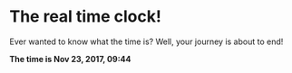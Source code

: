# The real time clock!

Ever wanted to know what the time is? Well, your journey is about to end!

**The time is Nov 23, 2017, 09:44**